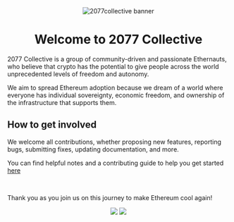 <div align="center">
   <img src="https://github.com/2077-Collective/.github/assets/46662771/714b9912-cd8d-407f-8617-c38fc76a475b.png" alt="2077collective banner" />
  <h1>Welcome to 2077 Collective</h1>
</div>

<p align="left">2077 Collective is a group of community-driven and passionate Ethernauts, who believe that crypto has the potential to give people across the world unprecedented levels of freedom and autonomy.

We aim to spread Ethereum adoption because we dream of a world where everyone has individual sovereignty, economic freedom, and ownership of the infrastructure that supports them.

</p>

## How to get involved

We welcome all contributions, whether proposing new features, reporting bugs, submitting fixes, updating documentation, and more.

You can find helpful notes and a contributing guide to help you get started <a href="https://github.com/2077-Collective/Support">here</a>

<br> 

Thank you as you join us on this journey to make Ethereum cool again!

<p align="center">
<a href="http://discord.gg/2077collective"><img src="https://img.shields.io/badge/Discord-5865F2?style=for-the-badge&logo=discord&logoColor=white"></a>
<a href="https://x.com/2077collective"><img src="https://img.shields.io/badge/X-000000?style=for-the-badge&logo=x&logoColor=white"></a>
</p>  

